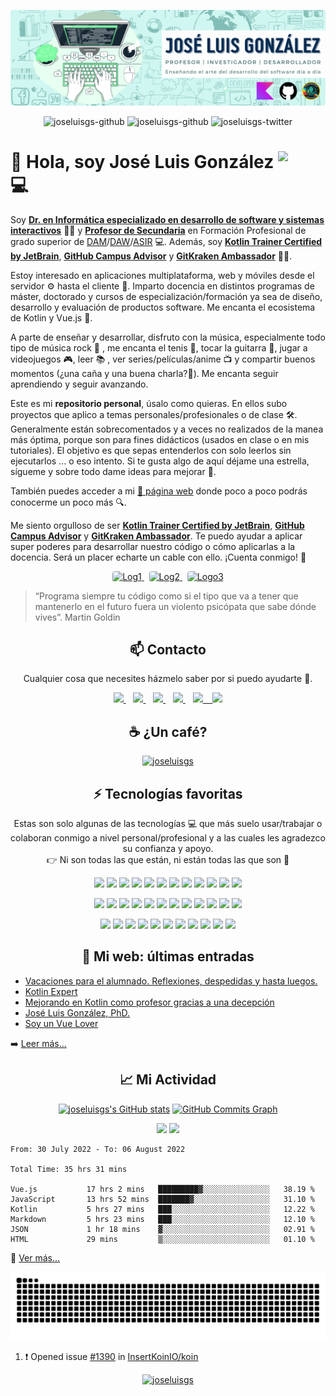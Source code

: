 <p align="center">
  <a href="https://joseluisgs.github.io/" target="_blank">
    <img loading="lazy" style="border-radius: 0.25rem;" 
      src="./images/banner.png" alt="Logo" 
      borderRadius='1rem' boxShadow = '0 5px 18px rgba(0,0,0,0.3)'>
  </a>
</p>

<p align="center"> 
  <img src="https://komarev.com/ghpvc/?username=joseluisgs&label=Profile%20views&color=42b983&style=flat" alt="joseluisgs-github" />
  <img src="https://img.shields.io/github/followers/joseluisgs?style=social" alt="joseluisgs-github" />
  <img src="https://img.shields.io/twitter/follow/joseluisgonsan?style=social" alt="joseluisgs-twitter" />
</p>

# <img src="./images/octogato.png" width=15% align=right /> 👋 Hola, soy José Luis González 💻 

Soy [**Dr. en Informática especializado en desarrollo de software y sistemas interactivos**](https://joseluisgs.github.io/docs/info/investigacion/tesis.html) 👨‍🎓 y [**Profesor de Secundaria**](https://www.iesluisvives.es/) en Formación Profesional de grado superior de [DAM](https://www.todofp.es/que-como-y-donde-estudiar/que-estudiar/familia/loe/informatica-comunicaciones/des-aplicaciones-multiplataforma.html)/[DAW](https://www.todofp.es/que-como-y-donde-estudiar/que-estudiar/familia/loe/informatica-comunicaciones/des-aplicaciones-web.html)/[ASIR](https://www.todofp.es/que-como-y-donde-estudiar/que-estudiar/familia/loe/informatica-comunicaciones/admin-sist-informaticos-red.html) 💻. Además, soy [**Kotlin Trainer Certified by JetBrain**](https://www.jetbrains.com/es-es/company/partners/kotlin/), [**GitHub Campus Advisor**](https://education.github.com/teachers/advisors) y [**GitKraken Ambassador**](https://www.gitkraken.com/invite/wdJ7HntT) 👨‍💻.

Estoy interesado en aplicaciones multiplataforma, web y móviles desde el servidor ⚙️ hasta el cliente 📱. Imparto docencia en distintos programas de máster, doctorado y cursos de especialización/formación ya sea de diseño, desarrollo y evaluación de productos software. Me encanta el ecosistema de Kotlin y Vue.js 💓.

A parte de enseñar y desarrollar, disfruto con la música, especialmente todo tipo de música rock :musical_note: , me encanta el tenis 🎾, tocar la guitarra 🎸, jugar a videojuegos 🎮, leer 📚 , ver series/películas/anime 📺 y compartir buenos momentos (¿una caña y una buena charla?🍺). Me encanta seguir aprendiendo y seguir avanzando.

Este es mi **repositorio personal**, úsalo como quieras. En ellos subo proyectos que aplico a temas personales/profesionales o de clase 🛠. Generalmente están sobrecomentados y a veces no realizados de la manea más óptima, porque son para fines didácticos (usados en clase o en mis tutoriales). El objetivo es que sepas entenderlos con solo leerlos sin ejecutarlos ... o eso intento. Si te gusta algo de aquí déjame una estrella, sígueme y sobre todo dame ideas para mejorar 💪.

También puedes acceder a mi <a href="https://joseluisgs.github.io/" target="_blank">🚀 página web</a> donde poco a poco podrás conocerme un poco más 🔍.

Me siento orgulloso de ser [**Kotlin Trainer Certified by JetBrain**](https://www.jetbrains.com/es-es/company/partners/kotlin/), [**GitHub Campus Advisor**](https://education.github.com/teachers/advisors) y [**GitKraken Ambassador**](https://www.gitkraken.com/invite/wdJ7HntT). Te puedo ayudar  a aplicar super poderes para desarrollar nuestro código o cómo aplicarlas a la docencia. Será un placer echarte un cable con ello. ¡Cuenta conmigo! 💪

<p align="center">
  <a href="https://www.jetbrains.com/es-es/company/partners/kotlin/" target="_blank"> 
    <img loading="lazy" style="border-radius: 0.25rem;" 
      src="https://i.imgur.com/Ca7Yu1B.png" alt="Log1" height="100"
      borderRadius='1rem' boxShadow = '0 5px 18px rgba(0,0,0,0.3)'>
  </a> &nbsp;
 <a href="https://education.github.com/teachers/advisors" target="_blank"> 
    <img loading="lazy" style="border-radius: 0.25rem;" 
      src="https://i.ytimg.com/vi/uWsXEmaM3PA/maxresdefault.jpg" alt="Log2" height="100"
      borderRadius='1rem' boxShadow = '0 5px 18px rgba(0,0,0,0.3)'>
  </a> &nbsp;
  <a href="https://gitkraken.link/joseluisgs" target="_blank"> 
    <img loading="lazy" style="border-radius: 0.25rem;" 
      src="https://i.imgur.com/sTDaBTu.png" alt="Logo3" height="100"
      borderRadius='1rem' boxShadow = '0 5px 18px rgba(0,0,0,0.3)'>
  </a>
</p>

> “Programa siempre tu código como si el tipo que va a tener que mantenerlo en el futuro fuera un violento psicópata que sabe dónde vives”. Martin Goldin


<h2 align="center">📫 Contacto</h2>
<p align="center">
  Cualquier cosa que necesites házmelo saber por si puedo ayudarte 💬.
</p>
<p align="center">
    <a href="https://joseluisgs.github.io/" target="_blank">
        <img loading="lazy" src="https://joseluisgs.github.io/img/favicon.png" 
    height="50">
    </a> &nbsp;&nbsp;
    <a href="https://github.com/joseluisgs" target="_blank">
        <img loading="lazy" src="https://distreau.com/github.svg" 
    height="50">
    </a> &nbsp;&nbsp;
    <a href="https://twitter.com/joseluisgonsan" target="_blank">
        <img loading="lazy" src="https://i.imgur.com/U4Uiaef.png" 
    height="50">
    </a> &nbsp;&nbsp;
    <a href="https://www.linkedin.com/in/joseluisgonsan" target="_blank">
        <img loading="lazy" src="https://upload.wikimedia.org/wikipedia/commons/thumb/c/ca/LinkedIn_logo_initials.png/768px-LinkedIn_logo_initials.png" 
    height="50">
    </a> &nbsp;&nbsp;
    <a href="https://discordapp.com/users/joseluisgs#3560" target="_blank">
        <img loading="lazy" src="https://logodownload.org/wp-content/uploads/2017/11/discord-logo-4-1.png" 
    height="50"> &nbsp;&nbsp;
    </a>
    <a href="https://g.dev/joseluisgs" target="_blank">
        <img loading="lazy" src="https://googlediscovery.com/wp-content/uploads/google-developers.png" 
    height="50">
    </a>    
</p>

<h2 align="center">☕ ¿Un café?</h2>
<p align="center">
    <a href="https://www.buymeacoffee.com/joseluisgs" target="_blank"> 
      <img loading="lazy" src="https://cdn.buymeacoffee.com/buttons/v2/default-blue.png" height="48" alt="joseluisgs" />
    </a>
  </p>


<h2 align="center">⚡ Tecnologías favoritas</h2>
<p align="center">
Estas son solo algunas de las tecnologías 💻 que más suelo usar/trabajar o colaboran conmigo a nivel personal/profesional y a las cuales les agradezco su confianza y apoyo.
<br>👉 Ni son todas las que están, ni están todas las que son 🤔
</p>

<p align="center">
  <img loading="lazy" src="https://www.jetbrains.com/academy/img/icon-kotlin-new.svg" 
  height="45">
  <img loading="lazy" src="https://distreau.com/github.svg" 
  height="45">
  <img loading="lazy" src="https://materiageek.com/wp-content/uploads/2020/10/GitKraken-7.4.0-Descargar-gratis.png"
  height="45">
  <img loading="lazy" src="https://resources.jetbrains.com/storage/products/intellij-idea/img/meta/intellij-idea_logo_300x300.png" 
  height="45">
  <img loading="lazy" src="https://res.cloudinary.com/crunchbase-production/image/upload/c_lpad,f_auto,q_auto:eco,dpr_1/vqtv5cx7zkngd7heywck" 
  height="45">
  <img loading="lazy" src="https://user-images.githubusercontent.com/674621/71187801-14e60a80-2280-11ea-94c9-e56576f76baf.png" 
  height="45">
  <img loading="lazy" src="https://upload.wikimedia.org/wikipedia/commons/thumb/9/95/Vue.js_Logo_2.svg/1184px-Vue.js_Logo_2.svg.png" 
  height="45">
  <img loading="lazy" src="https://upload.wikimedia.org/wikipedia/commons/thumb/9/99/Unofficial_JavaScript_logo_2.svg/480px-Unofficial_JavaScript_logo_2.svg.png" 
  height="45">
  <img loading="lazy" src="https://upload.wikimedia.org/wikipedia/commons/thumb/4/4c/Typescript_logo_2020.svg/1200px-Typescript_logo_2020.svg.png" 
  height="45">
  <img loading="lazy" src="https://seeklogo.com/images/P/postman-logo-F43375A2EB-seeklogo.com.png" 
  height="45">
   <img loading="lazy" src="https://pbs.twimg.com/profile_images/1376544345080401922/-xDfgN_X_400x400.jpg" 
  height="45">
  <img loading="lazy" src="https://developer.android.com/events/dev-challenge/images/dev-challenge_jetpack-compose-asset.svg" 
  height="45">
</p>

<p align="center">
  <img loading="lazy" src="https://pluspng.com/img-png/nodejs-logo-png-node-js-development-296.png" 
  height="45">
  <img loading="lazy" src="https://miro.medium.com/max/650/1*zzvdRmHGGXONZpuQ2FeqsQ.png" 
  height="45">
  <img loading="lazy" src="https://www.docker.com/sites/default/files/d8/2019-07/vertical-logo-monochromatic.png" 
  height="45">
   <img loading="lazy" src="https://www.sommelierdecafe.com/2019/wp-content/uploads/2009/06/java-logo1-1.png" 
  height="45">
  <img loading="lazy" src="https://cdn.worldvectorlogo.com/logos/mariadb.svg" 
  height="45">
  <img loading="lazy" src="https://miro.medium.com/max/300/1*J9d-VtiLfN9APIQgWTP9ow.png" 
  height="45">
  <img loading="lazy" src="https://avatars.githubusercontent.com/u/28214161?s=200&v=4" 
  height="45">
  <img loading="lazy" src="https://cdn.worldvectorlogo.com/logos/mongodb-icon-1.svg" 
  height="45">
  <img loading="lazy" src="https://img.icons8.com/color/452/google-firebase-console.png" 
  height="45">
  <img loading="lazy" src="https://logodownload.org/wp-content/uploads/2015/05/android-logo-7-1.png" 
  height="45">
  <img loading="lazy" src="https://upload.wikimedia.org/wikipedia/commons/thumb/6/61/HTML5_logo_and_wordmark.svg/512px-HTML5_logo_and_wordmark.svg.png" 
  height="45">
  <img loading="lazy" src="https://upload.wikimedia.org/wikipedia/commons/thumb/d/d5/CSS3_logo_and_wordmark.svg/1200px-CSS3_logo_and_wordmark.svg.png" 
  height="45">
</p>

<p align="center">
 <img loading="lazy" src="https://seeklogo.com/images/T/tailwind-css-logo-5AD4175897-seeklogo.com.png" 
  height="45">
  <img loading="lazy" src="https://windicss.org/assets/logo.svg" 
  height="45">
  <img loading="lazy" src="https://39ntbr6g.media.zestyio.com/bulma-logo.d4899f96e1858d7c1e61787a9f72ea96.png" 
  height="45">
  <img loading="lazy" src="https://cdn.worldvectorlogo.com/logos/bootstrap-5-1.svg" 
  height="45">
  <img loading="lazy" src="https://seeklogo.com/images/V/vite-logo-BFD4283991-seeklogo.com.png" 
  height="45">
  <img loading="lazy" src="https://vitest.dev/logo-shadow.svg" 
  height="45">
  <img loading="lazy" src="https://iconape.com/wp-content/files/gj/370774/svg/370774.svg" 
  height="45">
  <img loading="lazy" src="https://d33wubrfki0l68.cloudfront.net/ddd72aa8248a5c2f77429b9496e6e3e4da2a4e26/8afc0/logo.svg" 
  height="45">
  <img loading="lazy" src="https://nuxtjs.org/design-kit/colored-logo.svg" 
  height="45">
  <img loading="lazy" src="https://vuepress.vuejs.org/hero.png" 
  height="45">
  <img loading="lazy" src="https://cdn.quasar.dev/logo-v2/svg/logo.svg" 
  height="45">
</p>


<h2 align="center">📕 Mi web: últimas entradas </h2>

<!-- BLOG-POST-LIST:START -->
- [Vacaciones para el alumnado. Reflexiones, despedidas y hasta luegos.](https://joseluisgs.github.io/blogs/2022/2022-07-11-alumnado-verano.html)
- [Kotlin Expert](https://joseluisgs.github.io/blogs/2022/2022-06-27-kotlin-expert.html)
- [Mejorando en Kotlin como profesor gracias a una decepción](https://joseluisgs.github.io/blogs/2022/2022-06-25-decepciones-superaciones.html)
- [José Luis González, PhD.](https://joseluisgs.github.io/docs/info/personal/)
- [Soy un Vue Lover](https://joseluisgs.github.io/blogs/2021/2021-12-08-soy-un-vue-lover.html)
<!-- BLOG-POST-LIST:END -->
➡️ [Leer más...](https://joseluisgs.github.io/categories/Blog/)


<h2 align="center">📈 Mi Actividad</h2>

<p align="center">
  <a href="http://www.github.com/joseluisgs"><img loading="lazy" src="https://github-readme-stats.vercel.app/api?username=joseluisgs&show_icons=true&hide=&count_private=true&title_color=0891b2&text_color=ffffff&icon_color=0891b2&bg_color=27272a&hide_border=true&show_icons=true" alt="joseluisgs's GitHub stats" height="150"/></a>
<a href="http://www.github.com/joseluisgs"><img loading="lazy" src="https://activity-graph.herokuapp.com/graph?username=joseluisgs&bg_color=27272a&color=ffffff&line=0891b2&point=ffffff&area_color=27272a&area=true&hide_border=true&custom_title=GitHub%20Commits%20Graph" alt="GitHub Commits Graph" height="150"/></a>
</p>

<p align="center">
  <img src="https://wakatime.com/share/@32eb50dd-eea7-4883-8349-298accb92677/71cb70c1-65f1-444c-ad0c-0a149202edb8.svg"height= 300></img>
  <img src="https://wakatime.com/share/@32eb50dd-eea7-4883-8349-298accb92677/500e3925-7a9a-4b00-afed-a867410bea12.svg" height= 300></img>

<!--START_SECTION:waka-->

```text
From: 30 July 2022 - To: 06 August 2022

Total Time: 35 hrs 31 mins

Vue.js           17 hrs 2 mins   █████████▓░░░░░░░░░░░░░░░   38.19 %
JavaScript       13 hrs 52 mins  ███████▓░░░░░░░░░░░░░░░░░   31.10 %
Kotlin           5 hrs 27 mins   ███░░░░░░░░░░░░░░░░░░░░░░   12.22 %
Markdown         5 hrs 23 mins   ███░░░░░░░░░░░░░░░░░░░░░░   12.10 %
JSON             1 hr 18 mins    ▓░░░░░░░░░░░░░░░░░░░░░░░░   02.91 %
HTML             29 mins         ▒░░░░░░░░░░░░░░░░░░░░░░░░   01.10 %
```

<!--END_SECTION:waka-->

</p>

🔎 [Ver más...](https://wakatime.com/@JoseLuisGS)

 
<p align="center">
<!--SNAKE-->
   <img src="https://github.com/joseluisgs/joseluisgs/blob/output/github-contribution-grid-snake.svg" alt="snake">
</p>


  <!--START_SECTION:activity-->
1. ❗️ Opened issue [#1390](https://github.com/InsertKoinIO/koin/issues/1390) in [InsertKoinIO/koin](https://github.com/InsertKoinIO/koin)
  <!--END_SECTION:activity-->



<p align="center">
 <a href="https://github.com/ryo-ma/github-profile-trophy"><img src="https://github-profile-trophy.vercel.app/?username=joseluisgs" alt="joseluisgs" height= 175/></a>
</p>

<!--
![Estadisticas](https://github-readme-stats.vercel.app/api?username=joseluisgs&show_icons=true&theme=vue)
![Estadisticas](https://github-readme-stats.vercel.app/api?username=joseluisgs&show_icons=true&theme=highcontrast)
![Top Langs](https://github-readme-stats.vercel.app/api/top-langs/?username=joseluisgs&theme=vue&layout=compact)
-->
<!--
Recursos
https://github.com/anuraghazra/github-readme-stats/blob/master/themes/README.md
https://rahuldkjain.github.io/gh-profile-readme-generator/
**joseluisgs/joseluisgs** is a ✨ _special_ ✨ repository because its `README.md` (this file) appears on your GitHub profile.

Here are some ideas to get you started: a tener en cuenta

- 🔭 I’m currently working on ...
- 🌱 I’m currently learning ...
- 👯 I’m looking to collaborate on ...
- 🤔 I’m looking for help with ...
- 💬 Ask me about ...
- 📫 How to reach me: ...
- 😄 Pronouns: ...
- ⚡ Fun fact: ...
-->
